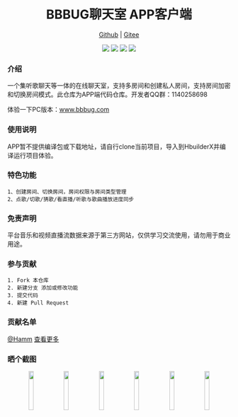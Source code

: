 
<h1 align="center">BBBUG聊天室 APP客户端</h1>

<p align="center">
<a href="https://github.com/HammCn/BBBUG-APP" target="_blank">Github</a> | <a href="https://gitee.com/bbbug_com/ChatAPP" target="_blank">Gitee</a>
</p>
<p align="center">
<a href="https://gitee.com/bbbug_com/ChatAPP/stargazers" target="_blank"><img src="https://svg.hamm.cn/gitee.svg?type=star&user=bbbug_com&project=ChatAPP"/></a>
<a href="https://gitee.com/bbbug_com/ChatAPP/members" target="_blank"><img src="https://svg.hamm.cn/gitee.svg?type=fork&user=bbbug_com&project=ChatAPP"/></a>
<img src="https://svg.hamm.cn/badge.svg?key=Base&value=UniAPP"/>
<img src="https://svg.hamm.cn/badge.svg?key=License&value=GPL-3.0"/>
</p>

### 介绍

一个集听歌聊天等一体的在线聊天室，支持多房间和创建私人房间，支持房间加密和切换房间模式。此仓库为APP端代码仓库。开发者QQ群：1140258698

体验一下PC版本：<a href="https://www.bbbug.com/" target="_blank">www.bbbug.com</a>



### 使用说明

APP暂不提供编译包或下载地址，请自行clone当前项目，导入到HbuilderX并编译运行项目体验。

### 特色功能
```
1、创建房间、切换房间，房间权限与房间类型管理
2、点歌/切歌/猜歌/看直播/听歌与歌曲播放进度同步
```

### 免责声明

平台音乐和视频直播流数据来源于第三方网站，仅供学习交流使用，请勿用于商业用途。

### 参与贡献
```
1. Fork 本仓库
2. 新建分支 添加或修改功能
3. 提交代码
4. 新建 Pull Request
```
### 贡献名单
[@Hamm](https://gitee.com/hamm)
[查看更多](https://gitee.com/bbbug_com/ChatAPP/contributors?ref=master)

### 晒个截图
<p align="center">
<img src="https://images.gitee.com/uploads/images/2020/1101/113232_d1683456_145025.png" width="15%"/>
<img src="https://images.gitee.com/uploads/images/2020/1101/113238_13bb6803_145025.png" width="15%"/>
<img src="https://images.gitee.com/uploads/images/2020/1101/113537_abb7e6d1_145025.png" width="15%"/>
<img src="https://images.gitee.com/uploads/images/2020/1101/113409_5412d00a_145025.png" width="15%"/>
<img src="https://images.gitee.com/uploads/images/2020/1101/113732_d6654f56_145025.png" width="15%"/>
<img src="https://images.gitee.com/uploads/images/2020/1101/113753_81570cfa_145025.png" width="15%"/>
</p>
